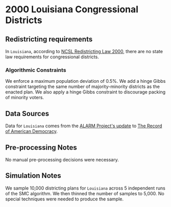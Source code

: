 # 2000 Louisiana Congressional Districts

## Redistricting requirements
In ``Louisiana``, according to [NCSL Redistricting Law 2000](https://web.archive.org/web/20041216185957/https://www.senate.mn/departments/scr/redist/red2000/Tab5appx.htm), there are no state law requirements for congressional districts.

### Algorithmic Constraints
We enforce a maximum population deviation of 0.5%. We add a hinge Gibbs constraint targeting the same number of majority-minority districts as the enacted plan. We also apply a hinge Gibbs constraint to discourage packing of minority voters.

## Data Sources
Data for ``Louisiana`` comes from the [ALARM Project's update](https://dataverse.harvard.edu/dataset.xhtml?persistentId=doi:10.7910/DVN/ZV5KF3) to [The Record of American Democracy](https://road.hmdc.harvard.edu/).

## Pre-processing Notes
No manual pre-processing decisions were necessary.

## Simulation Notes
We sample 10,000 districting plans for ``Louisiana`` across 5 independent runs of the SMC algorithm.
We then thinned the number of samples to 5,000. 
No special techniques were needed to produce the sample.